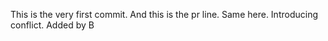 This is the very first commit.
And this is the pr line.
Same here.
Introducing conflict.
Added by B
